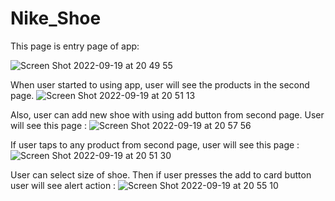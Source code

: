 # Nike_Shoe


This page is entry page of app: 

![Screen Shot 2022-09-19 at 20 49 55](https://user-images.githubusercontent.com/75434270/191083292-acea268e-4662-4693-ba2f-1ea061f2dd9d.png)

When user started to using app, user will see the products in the second page.
![Screen Shot 2022-09-19 at 20 51 13](https://user-images.githubusercontent.com/75434270/191083519-43ed520c-a5f7-41aa-b4e2-5c4a0f989447.png)


Also, user can add new shoe with using add button from second page. User will see this page :
![Screen Shot 2022-09-19 at 20 57 56](https://user-images.githubusercontent.com/75434270/191083979-5ea98c6d-2334-4958-aef0-cf872096fe28.png)

If user taps to any product from second page, user will see this page : 
![Screen Shot 2022-09-19 at 20 51 30](https://user-images.githubusercontent.com/75434270/191084162-c472193c-706e-4e4b-92ce-5932d5064e92.png)

User can select size of shoe. Then if user presses the add to card button user will see alert action :
![Screen Shot 2022-09-19 at 20 55 10](https://user-images.githubusercontent.com/75434270/191084370-017d67e8-7d00-4e22-8c41-545fc2edc329.png)
